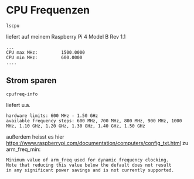# CPU Frequenzen

    lscpu 

liefert auf meinem Raspberry Pi 4 Model B Rev 1.1

    ...
    CPU max MHz:         1500.0000
    CPU min MHz:         600.0000
    ....
    
## Strom sparen

    cpufreq-info
    
liefert u.a. 

    hardware limits: 600 MHz - 1.50 GHz
    available frequency steps: 600 MHz, 700 MHz, 800 MHz, 900 MHz, 1000 MHz, 1.10 GHz, 1.20 GHz, 1.30 GHz, 1.40 GHz, 1.50 GHz
    
außerdem heisst es hier https://www.raspberrypi.com/documentation/computers/config_txt.html zu arm_freq_min:

    Minimum value of arm_freq used for dynamic frequency clocking.
    Note that reducing this value below the default does not result
    in any significant power savings and is not currently supported.
    
    
